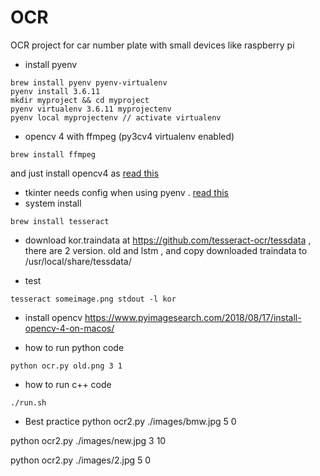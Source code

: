 
# OCR
OCR project for car number plate with small devices like raspberry pi
* install pyenv
```
brew install pyenv pyenv-virtualenv
pyenv install 3.6.11
mkdir myproject && cd myproject
pyenv virtualenv 3.6.11 myprojectenv
pyenv local myprojectenv // activate virtualenv
```
* opencv 4 with ffmpeg (py3cv4 virtualenv enabled)
```
brew install ffmpeg
```
and just install opencv4 as [read this](https://www.pyimagesearch.com/2018/08/17/install-opencv-4-on-macos/)
* tkinter needs config when using pyenv . [read this](vhttps://stackoverflow.com/questions/60469202/unable-to-install-tkinter-with-pyenv-pythons-on-macos)
* system install
```
brew install tesseract
```

* download kor.traindata at https://github.com/tesseract-ocr/tessdata , there are 2 version. old and lstm , and copy downloaded traindata to /usr/local/share/tessdata/

* test
```
tesseract someimage.png stdout -l kor
```
* install opencv 
https://www.pyimagesearch.com/2018/08/17/install-opencv-4-on-macos/

* how to run python code
```
python ocr.py old.png 3 1
```
* how to run c++ code
```
./run.sh
```



* Best practice
python ocr2.py ./images/bmw.jpg 5 0

python ocr2.py ./images/new.jpg 3 10

python ocr2.py ./images/2.jpg 5 0 